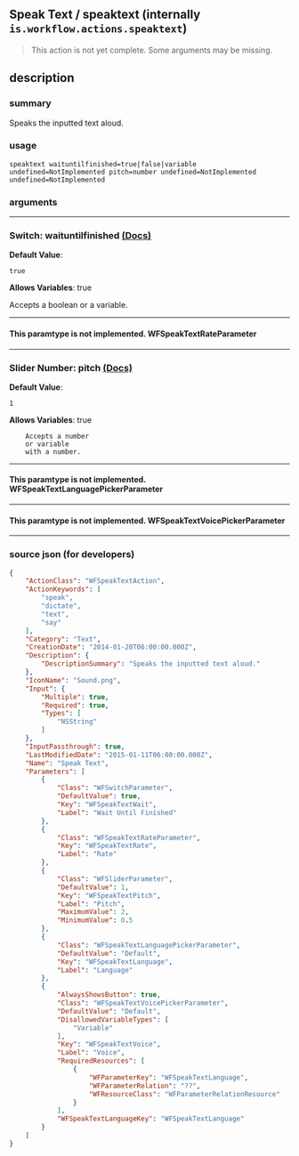 
## Speak Text / speaktext (internally `is.workflow.actions.speaktext`)

> This action is not yet complete. Some arguments may be missing.


## description

### summary

Speaks the inputted text aloud.


### usage
```
speaktext waituntilfinished=true|false|variable undefined=NotImplemented pitch=number undefined=NotImplemented undefined=NotImplemented
```

### arguments

---

### Switch: waituntilfinished [(Docs)](https://pfgithub.github.io/shortcutslang/gettingstarted#switch-or-expanding-or-boolean-fields)
**Default Value**:
```
true
```
**Allows Variables**: true



Accepts a boolean
or a variable.

---

#### This paramtype is not implemented. WFSpeakTextRateParameter

---

### Slider Number: pitch [(Docs)](https://pfgithub.github.io/shortcutslang/gettingstarted#number-field)
**Default Value**:
```
1
```
**Allows Variables**: true



		Accepts a number 
		or variable
		with a number.

---

#### This paramtype is not implemented. WFSpeakTextLanguagePickerParameter

---

#### This paramtype is not implemented. WFSpeakTextVoicePickerParameter

---

### source json (for developers)

```json
{
	"ActionClass": "WFSpeakTextAction",
	"ActionKeywords": [
		"speak",
		"dictate",
		"text",
		"say"
	],
	"Category": "Text",
	"CreationDate": "2014-01-20T06:00:00.000Z",
	"Description": {
		"DescriptionSummary": "Speaks the inputted text aloud."
	},
	"IconName": "Sound.png",
	"Input": {
		"Multiple": true,
		"Required": true,
		"Types": [
			"NSString"
		]
	},
	"InputPassthrough": true,
	"LastModifiedDate": "2015-01-11T06:00:00.000Z",
	"Name": "Speak Text",
	"Parameters": [
		{
			"Class": "WFSwitchParameter",
			"DefaultValue": true,
			"Key": "WFSpeakTextWait",
			"Label": "Wait Until Finished"
		},
		{
			"Class": "WFSpeakTextRateParameter",
			"Key": "WFSpeakTextRate",
			"Label": "Rate"
		},
		{
			"Class": "WFSliderParameter",
			"DefaultValue": 1,
			"Key": "WFSpeakTextPitch",
			"Label": "Pitch",
			"MaximumValue": 2,
			"MinimumValue": 0.5
		},
		{
			"Class": "WFSpeakTextLanguagePickerParameter",
			"DefaultValue": "Default",
			"Key": "WFSpeakTextLanguage",
			"Label": "Language"
		},
		{
			"AlwaysShowsButton": true,
			"Class": "WFSpeakTextVoicePickerParameter",
			"DefaultValue": "Default",
			"DisallowedVariableTypes": [
				"Variable"
			],
			"Key": "WFSpeakTextVoice",
			"Label": "Voice",
			"RequiredResources": [
				{
					"WFParameterKey": "WFSpeakTextLanguage",
					"WFParameterRelation": "??",
					"WFResourceClass": "WFParameterRelationResource"
				}
			],
			"WFSpeakTextLanguageKey": "WFSpeakTextLanguage"
		}
	]
}
```
